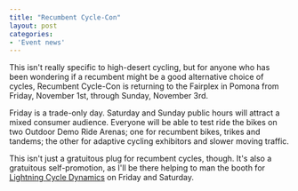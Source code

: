 ```yaml
---
title: "Recumbent Cycle-Con"
layout: post
categories:
- 'Event news'
---
```


This isn't really specific to high-desert cycling, but for anyone who has been wondering if a recumbent might be a good alternative choice of cycles, Recumbent Cycle-Con is returning to the Fairplex in Pomona from Friday, November 1st, through Sunday, November 3rd.

Friday is a trade-only day. Saturday and Sunday public hours will attract a mixed consumer audience. Everyone will be able to test ride the bikes on two Outdoor Demo Ride Arenas; one for recumbent bikes, trikes and tandems; the other for adaptive cycling exhibitors and slower moving traffic.

This isn't just a gratuitous plug for recumbent cycles, though. It's also a gratuitous self-promotion, as I'll be there helping to man the booth for [Lightning Cycle Dynamics](https://www.lightningbikes.com/) on Friday and Saturday.